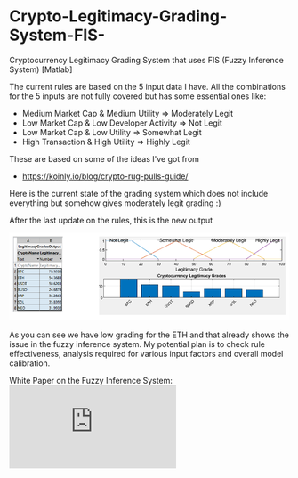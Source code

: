 # Crypto-Legitimacy-Grading-System-FIS-
Cryptocurrency Legitimacy Grading System that uses FIS (Fuzzy Inference System) [Matlab]

The current rules are based on the 5 input data I have. All the combinations for the 5 inputs are not fully covered but has some essential ones like:
- Medium Market Cap & Medium Utility => Moderately Legit
- Low Market Cap & Low Developer Activity => Not Legit
- Low Market Cap & Low Utility => Somewhat Legit
- High Transaction & High Utility => Highly Legit

These are based on some of the ideas I've got from 
- https://koinly.io/blog/crypto-rug-pulls-guide/

Here is the current state of the grading system which does not include everything but somehow gives moderately legit grading :)

After the last update on the rules, this is the new output

![enter image description here](https://github.com/MuminjonGuru/Crypto-Legitimacy-Grading-System-FIS/blob/main/grading_final.png)

As you can see we have low grading for the ETH and that already shows the issue in the fuzzy inference system. 
My potential plan is to check rule effectiveness, analysis required for various input factors and overall model calibration.

White Paper on the Fuzzy Inference System: 
![DOWNLOAD PDF](https://github.com/MuminjonGuru/Crypto-Legitimacy-Grading-System-FIS/blob/main/FuzzyLogic_Muminjon_P2822156.pdf)

